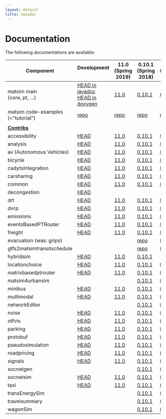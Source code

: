 ```yaml
---
layout: default
title: Javadoc
---
```


<!-- !! IMPORTANT: Leave contribs that were removed in place, but phase out the link to the javadoc.  Give link to external repo if available. !! -->


# Documentation

The following documentations are available:


<table border="0" cellpadding="1" cellspacing="1" class="table table-hover table-condensed" style="width:100%;">
<thead>
<tr>
<th scope="col" >Component</th>
<th scope="col" >Development<br>&nbsp;</th>
<th scope="col" >11.0<br>(Spring 2019)</th>
<th scope="col" >0.10.1<br>(Spring 2018)</th>
<th scope="col" >0.9.0<br>(Spring 2017)</th>
<th scope="col" >0.8.1<br>(Spring 2016)</th>
<th scope="col" >0.7.0<br>(Fall 2015)</th>
<th scope="col" >0.6.0<br>(Fall 2014)</th>
<th scope="col" >0.5.0<br>(Spring 2013)</th>
<th scope="col" >0.4.0<br>(Spring 2012)</th>
<th scope="col" >0.3.0<br>(Spring 2011)</th>
</tr>
</thead>
<tbody>
<tr>
<td >matsim main<br>(core, pt, ...)</td>
<td ><a href="http://ci.matsim.org:8080/job/MATSim_M2/ws/matsim/target/site/apidocs/index.html">HEAD in javadoc</a><br><a href="http://matsim.org/doxygen">HEAD in doxygen</a></td>
<td ><a href="/apidocs/core/11.0/">11.0</a></td>
<td ><a href="/apidocs/core/0.10.1/">0.10.1</a></td>
<td ><a href="/apidocs/core/0.9.0/">0.9.0</a></td>
<td ><a href="/apidocs/core/0.8.1/">0.8.1</a></td>
<td ><a href="/apidocs/core/0.7.0/">0.7.0</a></td>
<td ><a href="/apidocs/core/0.6.0/">0.6.0</a></td>
<td ><a href="/apidocs/core/0.5.0/">0.5.0</a></td>
<td ><a href="/apidocs/core/0.4.0/">0.4.0</a></td>
<td ><a href="/apidocs/core/0.3.0/">0.3.0</a></td>
</tr>
<tr>
<td >matsim code-examples<br>(="tutorial")</td>
<!-- <td ><a href="http://ci.matsim.org:8080/view/All/job/MATSim_tutorial/javadoc/index.html">HEAD</a></td> -->
<td><a href="https://github.com/matsim-org/matsim-code-examples">repo</a></td>
<td><a href="https://github.com/matsim-org/matsim-code-examples">repo</a></td>
<td><a href="https://github.com/matsim-org/matsim-code-examples">repo</a></td>
<td><a href="https://github.com/matsim-org/matsim-code-examples">repo</a></td>
<td >included<br>above</td>
<td >included<br>above</td>
<td >included<br>above</td>
<td >included<br>above</td>
<td >included<br>above</td>
<td >included<br>above</td>
</tr>
<tr>
<td ></td>
<td ></td>
<td ></td>
<td ></td>
<td ></td>
<td ></td>
<td ></td>
<td ></td>
<td ></td>
</tr>
<tr>
<td ><strong><a href="/extensions">Contribs</a></strong></td>
<td ></td>
<td ></td>
<td ></td>
<td ></td>
<td ></td>
<td ></td>
<td ></td>
<td ></td>
</tr>
<tr>
<td >accessibility</td>
<td ><a href="http://ci.matsim.org:8080/job/MATSim_contrib_M2/ws/contribs/accessibility/target/site/apidocs/index.html">HEAD</a></td>
<td ><a href="/apidocs/accessibility/11.0/">11.0</a></td>
<td ><a href="/apidocs/accessibility/0.10.1/">0.10.1</a></td>
<td ><a href="/apidocs/accessibility/0.9.0/">0.9.0</a></td>
<td ><a href="/apidocs/accessibility/0.8.1/">0.8.1</a></td>
<td ><a href="/apidocs/accessibility/0.7.0/">0.7.0</a></td>
<td ><a href="/apidocs/accessibility/0.6.0/">0.6.0</a></td>
<td ></td>
<td ></td>
<td ></td>
</tr>
<tr>
<td >analysis</td>
<td ><a href="http://ci.matsim.org:8080/job/MATSim_contrib_M2/ws/contribs/analysis/target/site/apidocs/index.html">HEAD</a></td>
<td ><a href="/apidocs/analysis/11.0/">11.0</a></td>
<td ><a href="/apidocs/analysis/0.10.1/">0.10.1</a></td>
<td ><a href="/apidocs/analysis/0.9.0/">0.9.0</a></td>
<td ><a href="/apidocs/analysis/0.8.1/">0.8.1</a></td>
<td ><a href="/apidocs/analysis/0.7.0/">0.7.0</a></td>
<td ><a href="/apidocs/analysis/0.6.0/">0.6.0</a></td>
<td ></td>
<td ></td>
<td ></td>
</tr>
<tr>
<td >av (Autonomous Vehicles)</td>
<td ><a href="http://ci.matsim.org:8080/job/MATSim_contrib_M2/ws/contribs/av/target/site/apidocs/index.html">HEAD</a></td>
<td ><a href="/apidocs/av/11.0/">11.0</a></td>
<td ><a href="/apidocs/av/0.10.1/">0.10.1</a></td>
<td ><a href="/apidocs/av/0.9.0/">0.9.0</a></td>
<td ></td>
<td ></td>
<td ></td>
<td ></td>
<td ></td>
<td ></td>
</tr>
<tr>
<td >bicycle</td>
<td ><a href="http://ci.matsim.org:8080/job/MATSim_contrib_M2/ws/contribs/bicycle/target/site/apidocs/index.html">HEAD</a></td>
<td ><a href="/apidocs/bicycle/11.0/">11.0</a></td>
<td ><a href="/apidocs/bicycle/0.10.1/">0.10.1</a></td>
<td ><a href="/apidocs/bicycle/0.9.0/">0.9.0</a></td>
<td ></td>
<td ></td>
<td ></td>
<td ></td>
<td ></td>
<td ></td>
</tr>
<tr>
<td >cadytsIntegration</td>
<td ><a href="http://ci.matsim.org:8080/job/MATSim_contrib_M2/ws/contribs/cadytsIntegration/target/site/apidocs/index.html">HEAD</a></td>
<td ><a href="/apidocs/cadytsIntegration/11.0/">11.0</a></td>
<td ><a href="/apidocs/cadytsIntegration/0.10.1/">0.10.1</a></td>
<td ><a href="/apidocs/cadytsIntegration/0.9.0/">0.9.0</a></td>
<td ><a href="/apidocs/cadytsIntegration/0.8.1/">0.8.1</a></td>
<td ><a href="/apidocs/cadytsIntegration/0.7.0/">0.7.0</a></td>
<td ><a href="/apidocs/cadytsIntegration/0.6.0/">0.6.0</a></td>
<td ></td>
<td ></td>
<td ></td>
</tr>
<tr>
<td >carsharing</td>
<td ><a href="http://ci.matsim.org:8080/job/MATSim_contrib_M2/ws/contribs/carsharing/target/site/apidocs/index.html">HEAD</a></td>
<td ><a href="/apidocs/carsharing/11.0/">11.0</a></td>
<td ><a href="/apidocs/carsharing/0.10.1/">0.10.1</a></td>
<td ><a href="/apidocs/carsharing/0.9.0/">0.9.0</a></td>
<td ><a href="/apidocs/carsharing/0.8.1/">0.8.1</a></td>
<td ><a href="/apidocs/carsharing/0.7.0/">0.7.0</a></td>
<td ></td>
<td ></td>
<td ></td>
<td ></td>
</tr>
<tr>
<td >common</td>
<td ><a href="http://ci.matsim.org:8080/job/MATSim_contrib_M2/ws/contribs/common/target/site/apidocs/index.html">HEAD</a></td>
<td ><a href="/apidocs/common/11.0/">11.0</a></td>
<td ><a href="/apidocs/common/0.10.1/">0.10.1</a></td>
<td ><a href="/apidocs/common/0.9.0/">0.9.0</a></td>
<td ><a href="/apidocs/common/0.8.1/">0.8.1</a></td>
<td ><a href="/apidocs/common/0.7.0/">0.7.0</a></td>
<td ></td>
<td ></td>
<td ></td>
<td ></td>
</tr>
<tr>
<td >decongestion</td>
<td ><a href="http://ci.matsim.org:8080/job/MATSim_contrib_M2/ws/contribs/decongestion/target/site/apidocs/index.html">HEAD</a></td>
<td ></td>
<td ></td>
<td ></td>
<td ></td>
<td ></td>
<td ></td>
<td ></td>
<td ></td>
<td ></td>
</tr>
<tr>
<td >drt</td>
<td ><a href="http://ci.matsim.org:8080/job/MATSim_contrib_M2/ws/contribs/drt/target/site/apidocs/index.html">HEAD</a></td>
<td ><a href="/apidocs/drt/11.0/">11.0</a></td>
<td ><a href="/apidocs/drt/0.10.1/">0.10.1</a></td>
<td ><a href="/apidocs/drt/0.9.0/">0.9.0</a></td>
<td ></td>
<td ></td>
<td ></td>
<td ></td>
<td ></td>
<td ></td>
</tr>
<tr>
<td >dvrp</td>
<td ><a href="http://ci.matsim.org:8080/job/MATSim_contrib_M2/ws/contribs/dvrp/target/site/apidocs/index.html">HEAD</a></td>
<td ><a href="/apidocs/dvrp/11.0/">11.0</a></td>
<td ><a href="/apidocs/dvrp/0.10.1/">0.10.1</a></td>
<td ><a href="/apidocs/dvrp/0.9.0/">0.9.0</a></td>
<td ><a href="/apidocs/dvrp/0.8.1/">0.8.1</a></td>
<td ><a href="/apidocs/dvrp/0.7.0/">0.7.0</a></td>
<td ><a href="/apidocs/dvrp/0.6.0/">0.6.0</a></td>
<td ></td>
<td ></td>
<td ></td>
</tr>
<tr>
<td >emissions</td>
<td ><a href="http://ci.matsim.org:8080/job/MATSim_contrib_M2/ws/contribs/emissions/target/site/apidocs/index.html">HEAD</a></td>
<td ><a href="/apidocs/emissions/11.0/">11.0</a></td>
<td ><a href="/apidocs/emissions/0.10.1/">0.10.1</a></td>
<td ><a href="/apidocs/emissions/0.9.0/">0.9.0</a></td>
<td ><a href="/apidocs/emissions/0.8.1/">0.8.1</a></td>
<td ><a href="/apidocs/emissions/0.7.0/">0.7.0</a></td>
<td ><a href="/apidocs/emissions/0.6.0/">0.6.0</a></td>
<td ></td>
<td ></td>
<td ></td>
</tr>
<tr>
<td >eventsBasedPTRouter</td>
<td ><a href="http://ci.matsim.org:8080/job/MATSim_contrib_M2/ws/contribs/eventsBasedPTRouter/target/site/apidocs/index.html">HEAD</a></td>
<td ><a href="/apidocs/eventsBasedPTRouter/11.0/">11.0</a></td>
<td ><a href="/apidocs/eventsBasedPTRouter/0.10.1/">0.10.1</a></td>
<td ><a href="/apidocs/eventsBasedPTRouter/0.9.0/">0.9.0</a></td>
<td ><a href="/apidocs/eventsBasedPTRouter/0.8.1/">0.8.1</a></td>
<td ><a href="/apidocs/eventsBasedPTRouter/0.7.0/">0.7.0</a></td>
<td ></td>
<td ></td>
<td ></td>
<td ></td>
</tr>
<tr>
<td >freight</td>
<td ><a href="http://ci.matsim.org:8080/job/MATSim_contrib_M2/ws/contribs/freight/target/site/apidocs/index.html">HEAD</a></td>
<td ><a href="/apidocs/freight/11.0/">11.0</a></td>
<td ><a href="/apidocs/freight/0.10.1/">0.10.1</a></td>
<td ><a href="/apidocs/freight/0.9.0/">0.9.0</a></td>
<td ><a href="/apidocs/freight/0.8.1/">0.8.1</a></td>
<td ><a href="/apidocs/freight/0.7.0/">0.7.0</a></td>
<td ><a href="/apidocs/freight/0.6.0/">0.6.0</a></td>
<td ></td>
<td ><a href="/apidocs/freight/0.4.0/">0.4.0</a></td>
<td ></td>
</tr>
<tr>
<td >evacuation (was: grips)</td>
<td ></td>
<td ></td>
<td ><a href="https://github.com/matsim-org/evacuation-web-app">repo</a></td>
<td ><a href="/apidocs/evacuation/0.9.0/">0.9.0</a></td>
<td ><a href="/apidocs/evacuation/0.8.1/">0.8.1</a></td>
<td ></td>
<td ><a href="/apidocs/grips/0.6.0/">0.6.0</a></td>
<td ></td>
<td ></td>
<td ></td>
</tr>
<tr>
<td >gtfs2matsimtransitschedule</td>
<td ></td>
<td ></td>
<td ><a href="https://github.com/matsim-org/GTFS2MATSim">repo</a></td>
<td ><a href="/apidocs/gtfs2matsimtransitschedule/0.9.0/">0.9.0</a></td>
<td ><a href="/apidocs/gtfs2matsimtransitschedule/0.8.1/">0.8.1</a></td>
<td ><a href="/apidocs/gtfs2matsimtransitschedule/0.7.0/">0.7.0</a></td>
<td ><a href="/apidocs/gtfs2matsimtransitschedule/0.6.0/">0.6.0</a></td>
<td ></td>
<td ><a href="/apidocs/gtfs2matsimtransitschedule/0.4.0/">0.4.0</a></td>
<td ></td>
</tr>
<tr>
<td >hybridsim</td>
<td ><a href="http://ci.matsim.org:8080/job/MATSim_contrib_M2/ws/contribs/hybridsim/target/site/apidocs/index.html">HEAD</a></td>
<td ><a href="/apidocs/hybridsim/11.0/">11.0</a></td>
<td ><a href="/apidocs/hybridsim/0.10.1/">0.10.1</a></td>
<td ></td>
<td ></td>
<td ></td>
<td ></td>
<td ></td>
<td ></td>
<td ></td>
</tr>
<tr>
<td >locationchoice</td>
<td ><a href="http://ci.matsim.org:8080/job/MATSim_contrib_M2/ws/contribs/locationchoice/target/site/apidocs/index.html">HEAD</a></td>
<td ><a href="/apidocs/locationchoice/11.0/">11.0</a></td>
<td ><a href="/apidocs/locationchoice/0.10.1/">0.10.1</a></td>
<td ><a href="/apidocs/locationchoice/0.9.0/">0.9.0</a></td>
<td ><a href="/apidocs/locationchoice/0.8.1/">0.8.1</a></td>
<td ><a href="/apidocs/locationchoice/0.7.0/">0.7.0</a></td>
<td ><a href="/apidocs/locationchoice/0.6.0/">0.6.0</a></td>
<td ><a href="/apidocs/locationchoice/0.5.0/">0.5.0</a></td>
<td ></td>
<td ></td>
</tr>
<tr>
<td >matrixbasedptrouter</td>
<td ><a href="http://ci.matsim.org:8080/job/MATSim_contrib_M2/ws/contribs/matrixbasedptrouter/target/site/apidocs/index.html">HEAD</a></td>
<td ><a href="/apidocs/matrixbasedptrouter/11.0/">11.0</a></td>
<td ><a href="/apidocs/matrixbasedptrouter/0.10.1/">0.10.1</a></td>
<td ><a href="/apidocs/matrixbasedptrouter/0.9.0/">0.9.0</a></td>
<td ><a href="/apidocs/matrixbasedptrouter/0.8.1/">0.8.1</a></td>
<td ><a href="/apidocs/matrixbasedptrouter/0.7.0/">0.7.0</a></td>
<td ><a href="/apidocs/matrixbasedptrouter/0.6.0/">0.6.0</a></td>
<td ></td>
<td ></td>
<td ></td>
</tr>
<tr>
<td >matsim4urbansim</td>
<td >
<!-- <a href="http://ci.matsim.org:8080/job/MATSim_contrib_M2/ws/contribs/matsim4urbansim/target/site/apidocs/index.html">HEAD</a> -->
<!-- phased out -->
</td>
<td ></td>
<td ><a href="/apidocs/matsim4urbansim/0.10.1/">0.10.1</a></td>
<td ><a href="/apidocs/matsim4urbansim/0.9.0/">0.9.0</a></td>
<td ><a href="/apidocs/matsim4urbansim/0.8.1/">0.8.1</a></td>
<td ><a href="/apidocs/matsim4urbansim/0.7.0/">0.7.0</a></td>
<td ><a href="/apidocs/matsim4urbansim/0.6.0/">0.6.0</a></td>
<td ></td>
<td ><a href="/apidocs/matsim4urbansim/0.4.0/">0.4.0</a></td>
<td ></td>
</tr>
<tr>
<td >minibus</td>
<td ><a href="http://ci.matsim.org:8080/job/MATSim_contrib_M2/ws/contribs/minibus/target/site/apidocs/index.html">HEAD</a></td>
<td ><a href="/apidocs/minibus/11.0/">11.0</a></td>
<td ><a href="/apidocs/minibus/0.10.1/">0.10.1</a></td>
<td ><a href="/apidocs/minibus/0.9.0/">0.9.0</a></td>
<td ><a href="/apidocs/minibus/0.8.1/">0.8.1</a></td>
<td ><a href="/apidocs/minibus/0.7.0/">0.7.0</a></td>
<td ></td>
<td ></td>
<td ></td>
<td ></td>
</tr>
<tr>
<td >multimodal</td>
<td ><a href="http://ci.matsim.org:8080/job/MATSim_contrib_M2/ws/contribs/multimodal/target/site/apidocs/index.html">HEAD</a></td>
<td ><a href="/apidocs/multimodal/11.0/">11.0</a></td>
<td ><a href="/apidocs/multimodal/0.10.1/">0.10.1</a></td>
<td ><a href="/apidocs/multimodal/0.9.0/">0.9.0</a></td>
<td ><a href="/apidocs/multimodal/0.8.1/">0.8.1</a></td>
<td ><a href="/apidocs/multimodal/0.7.0/">0.7.0</a></td>
<td ><a href="/apidocs/multimodal/0.6.0/">0.6.0</a></td>
<td ></td>
<td ></td>
</tr>
<tr>
<td >networkEditor</td>
<td >
<!-- <a href="http://ci.matsim.org:8080/job/MATSim_contrib_M2/ws/contribs/networkEditor/target/site/apidocs/index.html">HEAD</a> -->
<!-- phased out -->
</td>
<td ></td>
<td ><a href="/apidocs/networkEditor/0.10.1/">0.10.1</a></td>
<td ><a href="/apidocs/networkEditor/0.9.0/">0.9.0</a></td>
<td ><a href="/apidocs/networkEditor/0.8.1/">0.8.1</a></td>
<td ><a href="/apidocs/networkEditor/0.7.0/">0.7.0</a></td>
<td ><a href="/apidocs/networkEditor/0.6.0/">0.6.0</a></td>
<td ></td>
<td ><a href="/apidocs/networkEditor/0.4.0/">0.4.0</a></td>
<td ></td>
</tr>
<tr>
<td >noise</td>
<td ><a href="http://ci.matsim.org:8080/job/MATSim_contrib_M2/ws/contribs/noise/target/site/apidocs/index.html">HEAD</a></td>
<td ><a href="/apidocs/noise/11.0/">11.0</a></td>
<td ><a href="/apidocs/noise/0.10.1/">0.10.1</a></td>
<td ><a href="/apidocs/noise/0.9.0/">0.9.0</a></td>
<td ><a href="/apidocs/noise/0.8.1/">0.8.1</a></td>
<td ></td>
<td ></td>
<td ></td>
<td ></td>
<td ></td>
</tr>
<tr>
<td >otfvis</td>
<td ><a href="http://ci.matsim.org:8080/job/MATSim_contrib_M2/ws/contribs/otfvis/target/site/apidocs/index.html">HEAD</a></td>
<td ><a href="/apidocs/otfvis/11.0/">11.0</a></td>
<td ><a href="/apidocs/otfvis/0.10.1/">0.10.1</a></td>
<td ><a href="/apidocs/otfvis/0.9.0/">0.9.0</a></td>
<td ><a href="/apidocs/otfvis/0.8.1/">0.8.1</a></td>
<td ><a href="/apidocs/otfvis/0.7.0/">0.7.0</a></td>
<td ><a href="/apidocs/otfvis/0.6.0/">0.6.0</a></td>
<td ></td>
<td ></td>
<td ></td>
</tr>
<tr>
<td >parking</td>
<td ><a href="http://ci.matsim.org:8080/job/MATSim_contrib_M2/ws/contribs/parking/target/site/apidocs/index.html">HEAD</a></td>
<td ><a href="/apidocs/parking/11.0/">11.0</a></td>
<td ><a href="/apidocs/parking/0.10.1/">0.10.1</a></td>
<td ><a href="/apidocs/parking/0.9.0/">0.9.0</a></td>
<td ><a href="/apidocs/parking/0.8.1/">0.8.1</a></td>
<td ><a href="/apidocs/parking/0.7.0/">0.7.0</a></td>
<td ><a href="/apidocs/parking/0.6.0/">0.6.0</a></td>
<td ></td>
<td ></td>
<td ></td>
</tr>
<tr>
<td >protobuf</td>
<td ><a href="http://ci.matsim.org:8080/job/MATSim_contrib_M2/ws/contribs/protobuf/target/site/apidocs/index.html">HEAD</a></td>
<td ><a href="/apidocs/protobuf/11.0/">11.0</a></td>
<td ><a href="/apidocs/protobuf/0.10.1/">0.10.1</a></td>
<td ><a href="/apidocs/protobuf/0.9.0/">0.9.0</a></td>
<td ></td>
<td ></td>
<td ></td>
<td ></td>
<td ></td>
<td ></td>
</tr>
<tr>
<td >pseudosimulation</td>
<td ><a href="http://ci.matsim.org:8080/job/MATSim_contrib_M2/ws/contribs/pseudosimulation/target/site/apidocs/index.html">HEAD</a></td>
<td ><a href="/apidocs/pseudosimulation/11.0/">11.0</a></td>
<td ><a href="/apidocs/pseudosimulation/0.10.1/">0.10.1</a></td>
<td ><a href="/apidocs/pseudosimulation/0.9.0/">0.9.0</a></td>
<td ><a href="/apidocs/pseudosimulation/0.8.1/">0.8.1</a></td>
<td ><a href="/apidocs/pseudosimulation/0.7.0/">0.7.0</a></td>
<td ></td>
<td ></td>
<td ></td>
<td ></td>
</tr>
<tr>
<td >roadpricing</td>
<td ><a href="http://ci.matsim.org:8080/job/MATSim_contrib_M2/ws/contribs/roadpricing/target/site/apidocs/index.html">HEAD</a></td>
<td ><a href="/apidocs/roadpricing/11.0/">11.0</a></td>
<td ><a href="/apidocs/roadpricing/0.10.1/">0.10.1</a></td>
<td ><a href="/apidocs/roadpricing/0.9.0/">0.9.0</a></td>
<td ><a href="/apidocs/roadpricing/0.8.1/">0.8.1</a></td>
<td ><a href="/apidocs/roadpricing/0.7.0/">0.7.0</a></td>
<td ><a href="/apidocs/roadpricing/0.6.0/">0.6.0</a></td>
<td ></td>
<td ></td>
<td ></td>
</tr>
<tr>
<td >signals</td>
<td ><a href="http://ci.matsim.org:8080/job/MATSim_contrib_M2/ws/contribs/signals/target/site/apidocs/index.html">HEAD</a></td>
<td ><a href="/apidocs/signals/11.0/">11.0</a></td>
<td ><a href="/apidocs/signals/0.10.1/">0.10.1</a></td>
<td ><a href="/apidocs/signals/0.9.0/">0.9.0</a></td>
<td ><a href="/apidocs/signals/0.8.1/">0.8.1</a></td>
<td ><a href="/apidocs/signals/0.7.0/">0.7.0</a></td>
<td ></td>
<td ></td>
<td ></td>
<td ></td>
</tr>
<tr>
<td >socnetgen</td>
<td >
<!-- <a href="http://ci.matsim.org:8080/job/MATSim_contrib_M2/ws/contribs/socnetgen/target/site/apidocs/index.html">HEAD</a> -->
<!-- phased out -->
</td>
<td ></td>
<td ><a href="/apidocs/socnetgen/0.10.1/">0.10.1</a></td>
<td ><a href="/apidocs/socnetgen/0.9.0/">0.9.0</a></td>
<td ><a href="/apidocs/socnetgen/0.8.1/">0.8.1</a></td>
<td ></td>
<td ></td>
<td ></td>
<td ></td>
<td ></td>
</tr>
<tr>
<td >socnetsim</td>
<td ><a href="http://ci.matsim.org:8080/job/MATSim_contrib_M2/ws/contribs/socnetsim/target/site/apidocs/index.html">HEAD</a></td>
<td ><a href="/apidocs/socnetsim/11.0/">11.0</a></td>
<td ><a href="/apidocs/socnetsim/0.10.1/">0.10.1</a></td>
<td ><a href="/apidocs/socnetsim/0.9.0/">0.9.0</a></td>
<td ><a href="/apidocs/socnetsim/0.8.1/">0.8.1</a></td>
<td ><a href="/apidocs/socnetsim/0.7.0/">0.7.0</a></td>
<td ></td>
<td ></td>
<td ></td>
<td ></td>
</tr>
<tr>
<td >taxi</td>
<td ><a href="http://ci.matsim.org:8080/job/MATSim_contrib_M2/ws/contribs/taxi/target/site/apidocs/index.html">HEAD</a></td>
<td ><a href="/apidocs/taxi/11.0/">11.0</a></td>
<td ><a href="/apidocs/taxi/0.10.1/">0.10.1</a></td>
<td ><a href="/apidocs/taxi/0.9.0/">0.9.0</a></td>
<td ><a href="/apidocs/taxi/0.8.1/">0.8.1</a></td>
<td ></td>
<td ></td>
<td ></td>
<td ></td>
<td ></td>
</tr>
<tr>
<td >transEnergySim</td>
<td >
<!-- <a href="http://ci.matsim.org:8080/job/MATSim_contrib_M2/ws/contribs/transEnergySim/target/site/apidocs/index.html">HEAD</a> -->
<!-- phased out -->
</td>
<td ></td>
<td ><a href="/apidocs/transEnergySim/0.10.1/">0.10.1</a></td>
<td ><a href="/apidocs/transEnergySim/0.9.0/">0.9.0</a></td>
<td ><a href="/apidocs/transEnergySim/0.8.1/">0.8.1</a></td>
<td ><a href="/apidocs/transEnergySim/0.7.0/">0.7.0</a></td>
<td ><a href="/apidocs/transEnergySim/0.6.0/">0.6.0</a></td>
<td ></td>
<td ></td>
<td ></td>
</tr>
<tr>
<td >travelsummary</td>
<td >
<!-- <a href="http://ci.matsim.org:8080/job/MATSim_contrib_M2/ws/contribs/travelsummary/target/site/apidocs/index.html">HEAD</a> -->
<!-- phased out -->
</td>
<td ></td>
<td ><a href="/apidocs/travelsummary/0.10.1/">0.10.1</a></td>
<td ><a href="/apidocs/travelsummary/0.9.0/">0.9.0</a></td>
<td ><a href="/apidocs/travelsummary/0.8.1/">0.8.1</a></td>
<td ></td>
<td ></td>
<td ></td>
<td ></td>
</tr>
<tr>
<td >wagonSim</td>
<td >
<!-- <a href="http://ci.matsim.org:8080/job/MATSim_contrib_M2/ws/contribs/wagonSim/target/site/apidocs/index.html">HEAD</a> -->
<!-- phased out -->
</td>
<td ></td>
<td ><a href="/apidocs/wagonSim/0.10.1/">0.10.1</a></td>
<td ><a href="/apidocs/wagonSim/0.9.0/">0.9.0</a></td>
<td ><a href="/apidocs/wagonSim/0.8.1/">0.8.1</a></td>
<td ><a href="/apidocs/wagonSim/0.7.0/">0.7.0</a></td>
<td ><a href="/apidocs/wagonSim/0.6.0/">0.6.0</a></td>
<td ></td>
<td ></td>
<td ></td>
</tr>
</tbody>
</table>

